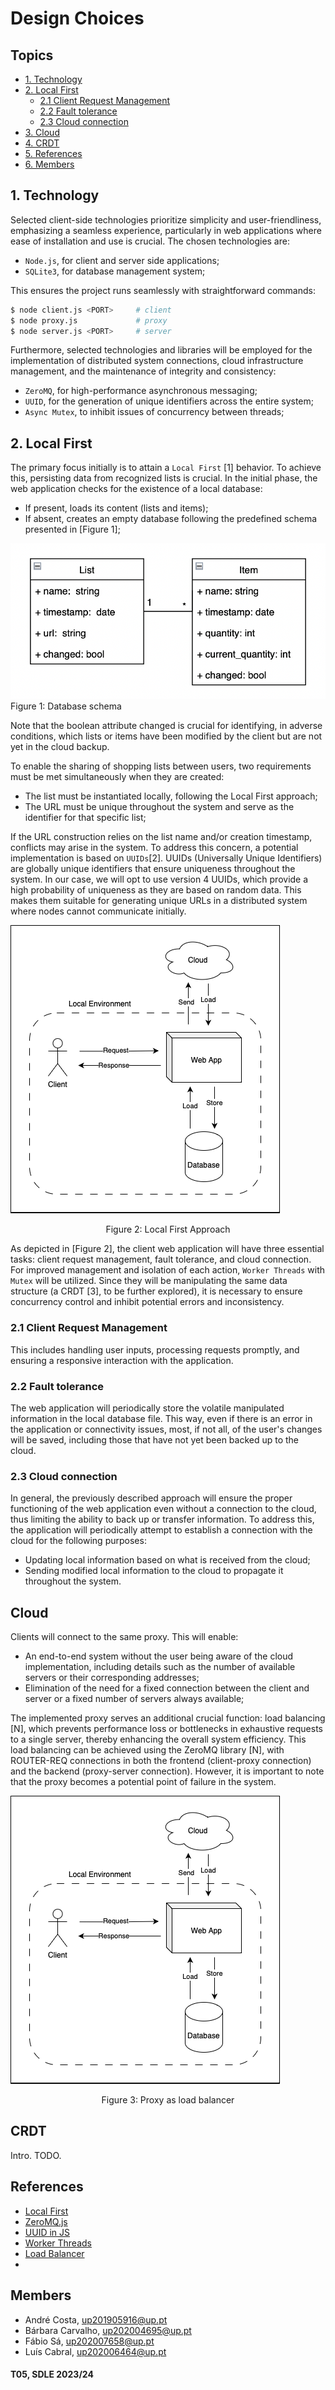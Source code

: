 # Design Choices

## Topics

- [1. Technology](#1-technology)
- [2. Local First](#2-local-first)
    - [2.1 Client Request Management](#21-client-request-management)
    - [2.2 Fault tolerance](#22-fault-tolerance)
    - [2.3 Cloud connection](#23-cloud-connection)
- [3. Cloud](#cloud)
- [4. CRDT](#crdt)
- [5. References](#references)
- [6. Members](#members)

## 1. Technology

Selected client-side technologies prioritize simplicity and user-friendliness, emphasizing a seamless experience, particularly in web applications where ease of installation and use is crucial. The chosen technologies are:

- `Node.js`, for client and server side applications;
- `SQLite3`, for database management system;

This ensures the project runs seamlessly with straightforward commands:

```bash
$ node client.js <PORT>     # client
$ node proxy.js             # proxy
$ node server.js <PORT>     # server
```

Furthermore, selected technologies and libraries will be employed for the implementation of distributed system connections, cloud infrastructure management, and the maintenance of integrity and consistency:

- `ZeroMQ`, for high-performance asynchronous messaging;
- `UUID`, for the generation of unique identifiers across the entire system;
- `Async Mutex`, to inhibit issues of concurrency between threads;

## 2. Local First

The primary focus initially is to attain a `Local First` [1] behavior. To achieve this, persisting data from recognized lists is crucial. In the initial phase, the web application checks for the existence of a local database:

- If present, loads its content (lists and items);
- If absent, creates an empty database following the predefined schema presented in [Figure 1];

![Database schema](../imgs/Schema.png)
Figure 1: Database schema

Note that the boolean attribute changed is crucial for identifying, in adverse conditions, which lists or items have been modified by the client but are not yet in the cloud backup. 

To enable the sharing of shopping lists between users, two requirements must be met simultaneously when they are created:

- The list must be instantiated locally, following the Local First approach;
- The URL must be unique throughout the system and serve as the identifier for that specific list;

If the URL construction relies on the list name and/or creation timestamp, conflicts may arise in the system. To address this concern, a potential implementation is based on `UUIDs`[2]. UUIDs (Universally Unique Identifiers) are globally unique identifiers that ensure uniqueness throughout the system. In our case, we will opt to use version 4 UUIDs, which provide a high probability of uniqueness as they are based on random data. This makes them suitable for generating unique URLs in a distributed system where nodes cannot communicate initially.

![Local First Schema](../imgs/Local.png)
<p align=center>Figure 2: Local First Approach</p>

As depicted in [Figure 2], the client web application will have three essential tasks: client request management, fault tolerance, and cloud connection. For improved management and isolation of each action, `Worker Threads` with `Mutex` will be utilized. Since they will be manipulating the same data structure (a CRDT [3], to be further explored), it is necessary to ensure concurrency control and inhibit potential errors and inconsistency.

### 2.1 Client Request Management

This includes handling user inputs, processing requests promptly, and ensuring a responsive interaction with the application.

### 2.2 Fault tolerance

The web application will periodically store the volatile manipulated information in the local database file. This way, even if there is an error in the application or connectivity issues, most, if not all, of the user's changes will be saved, including those that have not yet been backed up to the cloud.

### 2.3 Cloud connection

In general, the previously described approach will ensure the proper functioning of the web application even without a connection to the cloud, thus limiting the ability to back up or transfer information. To address this, the application will periodically attempt to establish a connection with the cloud for the following purposes:

- Updating local information based on what is received from the cloud;
- Sending modified local information to the cloud to propagate it throughout the system.

## Cloud

Clients will connect to the same proxy. This will enable:

- An end-to-end system without the user being aware of the cloud implementation, including details such as the number of available servers or their corresponding addresses;
- Elimination of the need for a fixed connection between the client and server or a fixed number of servers always available;

The implemented proxy serves an additional crucial function: load balancing [N], which prevents performance loss or bottlenecks in exhaustive requests to a single server, thereby enhancing the overall system efficiency. This load balancing can be achieved using the ZeroMQ library [N], with ROUTER-REQ connections in both the frontend (client-proxy connection) and the backend (proxy-server connection). However, it is important to note that the proxy becomes a potential point of failure in the system.

![Local First Schema](../imgs/Local.png)
<p align=center>Figure 3: Proxy as load balancer</p>

## CRDT

Intro. TODO.

## References

- [Local First](https://www.inkandswitch.com/local-first/)
- [ZeroMQ.js](https://github.com/zeromq/zeromq.js#examples)
- [UUID in JS](https://www.npmjs.com/package/uuid)
- [Worker Threads](https://nodejs.org/api/worker_threads.html)
- [Load Balancer](https://zguide.zeromq.org/docs/chapter3/#The-Load-Balancing-Pattern)
- []()

## Members

- André Costa, up201905916@up.pt
- Bárbara Carvalho, up202004695@up.pt
- Fábio Sá, up202007658@up.pt
- Luís Cabral, up202006464@up.pt

#### T05, SDLE 2023/24